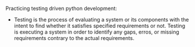 Practicing testing driven python development:

- Testing is the process of evaluating a system or its components with the intent to find whether it satisfies specified requirements or not. Testing is executing a system in order to identify any gaps, erros, or missing requirements contrary to the actual requirements.
